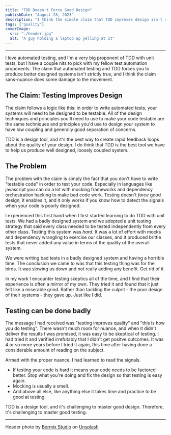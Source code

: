 ```yaml
---
title: "TDD Doesn't Force Good Design"
publishDate: "August 28, 2023"
description: "I think the simple claim that TDD improves design isn't strictly true, and turns some people away from automated testing."
tags: ["quality"]
coverImage:
  src: "./header.jpg"
  alt: "A guy holding a laptop up yelling at it"
---
```

---
I love automated testing, and I'm a very big proponent of TDD with unit tests, but I have a couple nits to pick with my fellow test automation proponents. The claim that automated testing and TDD forces you to produce better designed systems isn't strictly true, and I think the claim sans-nuance does some damage to the movement.

## The Claim: Testing Improves Design

The claim follows a logic like this: in order to write automated tests, your systems will need to be designed to be testable. All of the design techniques and principles you'll need to use to make your code testable are the same techniques and principles you'd use to design your system to have low coupling and generally good separation of concerns.

TDD is a design tool, and it's the best way to create rapid feedback loops about the quality of your design. I do think that TDD is the best tool we have to help us produce well designed, loosely coupled system.

## The Problem

The problem with the claim is simply the fact that you don't have to write "testable code" in order to test your code. Especially in languages like javascript you can do a lot with mocking frameworks and dependency orchestration hacking to make bad code work. Testing doesn't _force_ good design, it enables it, and it only works if you know how to detect the signals when your code is poorly designed.

I experienced this first hand when I first started learning to do TDD with unit tests. We had a badly designed system and we adopted a unit testing strategy that said every class needed to be tested independently from every other class. Testing this system was _hard_. It was a lot of effort with mocks and dependency wrangling to exercise our classes, and it produced brittle tests that never added any value in terms of the quality of the overall system.

We were writing bad tests in a badly designed system and having a horrible time. The conclusion we came to was that this testing thing was for the birds. It was slowing us down and not really adding any benefit. Get rid of it.

In my work I encounter testing skeptics all of the time, and I find that their experience is often a mirror of my own. They tried it and found that it just felt like a miserable grind. Rather than tackling the culprit - the poor design of their systems - they gave up. Just like I did.

## Testing can be done badly

The message I had received was "testing improves quality" and "this is how you do testing". There wasn't much room for nuance, and when it didn't deliver the results I was promised, it was easy to be skeptical of testing. I had tried it and verified irrefutably that I didn't get positve outcomes. It was 4 or so more years before I tried it again, this time after having done a considerable amount of reading on the subject.

Armed with the proper nuance, I had learned to read the signals. 

- If testing your code is hard it means your code needs to be factored better. Stop what you're doing and fix the design so that testing is easy again. 
- Mocking is usually a smell. 
- And above all else, like anything else it takes time and practice to be good at testing.

TDD is a design tool, and it's challenging to master good design. Therefore, it's challenging to master good testing.

---
Header photo by <a href="https://unsplash.com/@bermixstudio?utm_source=unsplash&utm_medium=referral&utm_content=creditCopyText">Bermix Studio</a> on <a href="https://unsplash.com/photos/wbc8MlFbuZU?utm_source=unsplash&utm_medium=referral&utm_content=creditCopyText">Unsplash</a>
  